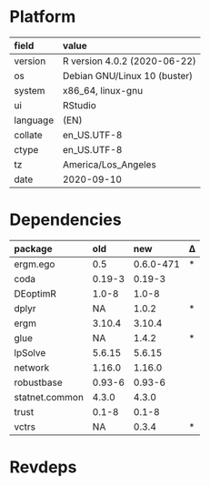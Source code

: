 # Platform

|field    |value                        |
|:--------|:----------------------------|
|version  |R version 4.0.2 (2020-06-22) |
|os       |Debian GNU/Linux 10 (buster) |
|system   |x86_64, linux-gnu            |
|ui       |RStudio                      |
|language |(EN)                         |
|collate  |en_US.UTF-8                  |
|ctype    |en_US.UTF-8                  |
|tz       |America/Los_Angeles          |
|date     |2020-09-10                   |

# Dependencies

|package        |old    |new       |Δ  |
|:--------------|:------|:---------|:--|
|ergm.ego       |0.5    |0.6.0-471 |*  |
|coda           |0.19-3 |0.19-3    |   |
|DEoptimR       |1.0-8  |1.0-8     |   |
|dplyr          |NA     |1.0.2     |*  |
|ergm           |3.10.4 |3.10.4    |   |
|glue           |NA     |1.4.2     |*  |
|lpSolve        |5.6.15 |5.6.15    |   |
|network        |1.16.0 |1.16.0    |   |
|robustbase     |0.93-6 |0.93-6    |   |
|statnet.common |4.3.0  |4.3.0     |   |
|trust          |0.1-8  |0.1-8     |   |
|vctrs          |NA     |0.3.4     |*  |

# Revdeps

